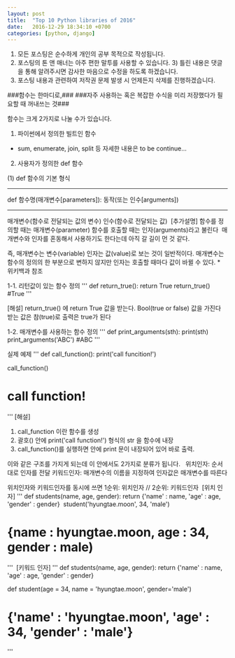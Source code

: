 ```yaml
---
layout: post
title:  "Top 10 Python libraries of 2016"
date:   2016-12-29 18:34:10 +0700
categories: [python, django]
---
```


1) 모든 포스팅은 순수하게 개인의 공부 목적으로 작성됩니다.
2) 포스팅의 톤 앤 매너는 아주 편한 말투를 사용할 수 있습니다.
﻿3) 틀린 내용은 댓글을 통해 알려주시면 감사한 마음으로 수정을 하도록 하겠습니다.
4) 포스팅 내용과 관련하여 저작권 문제 발생 시 언제든지 삭제를 진행하겠습니다.

###함수는 한마디로,###
###자주 사용하는 혹은 복잡한 수식을 미리 저장했다가 필요할 때 꺼내쓰는 것###

함수는 크게 2가지로 나눌 수가 있습니다.

1) 파이썬에서 정의한 빌트인 함수
- sum, enumerate, join, split 등
자세한 내용은 to be continue...
﻿

2) 사용자가 정의한 def 함수

(1) def 함수의 기본 형식
__________________________
def 함수명(매개변수[parameters]):
        동작(또는 인수[arguments])
__________________________
매개변수(함수로 전달되는 값의 변수)
인수(함수로 전달되는 값)
﻿
[추가설명]
함수를 정의할 때는 매개변수(parameter)
함수를 호출할 때는 인자(arguments)라고 불린다﻿
﻿
매개변수와 인자를 혼동해서 사용하기도 한다는데 아직 갈 길이 먼 것 같다.

즉, 매개변수는 변수(variable)
인자는 값(value)로 보는 것이 일반적이다.
매개변수는 함수의 정의의 한 부분으로 변하지 않지만
인자는 호출할 때마다 값이 바뀔 수 있다.
﻿* 위키백과 참조

1-1. 리턴값이 있는 함수 정의
'''
def return_true():
        return True
return_true()
#True
'''

[해설] return_true() 에 return True 값을 받는다.
Bool(true or false) 값을 가진다
받는 값은 참(true)로 출력은 true가 된다


1-2. 매개변수를 사용하는 함수 정의
'''
def print_arguments(sth):
        print(sth)
print_arguments('ABC')
#ABC
'''


실제 예제
'''
def call_function():
    print('call funcition!')

call_function()
# call function!
'''
[해설]
1) call_function 이란 함수를 생성
2) 괄호() 안에 print('call function!') 형식의 str 을 함수에 내장
3) call_function()를 실행하면 안에 print 문이 내장되어 있어 바로 출력.

이와 같은 구조를 가지게 되는데 이 안에서도 2가지로 분류가 됩니다.
﻿
﻿
위치인자: 순서대로 인자를 전달
키워드인자: 매개변수의 이름을 지정하여 인자값은 매개변수를 따른다

위치인자와 키워드인자를 동시에 쓰면
1순위: 위치인자 // 2순위: 키워드인자
﻿
[위치 인자]
'''
def students(name, age, gender):
    return {'name' : name, 'age' : age, 'gender' : gender}
﻿
student('hyungtae.moon', 34, 'male')
# {name : hyungtae.moon, age : 34, gender : male)
﻿'''
﻿
[키워드 인자]
'''
def students(name, age, gender):
    return {'name' : name, 'age' : age, 'gender' : gender}

def student(age = 34, name = 'hyungtae.moon', gender='male')
# {'name' : 'hyungtae.moon', 'age' : 34, 'gender' : 'male'}
'''
